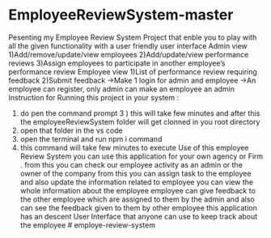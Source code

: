 # EmployeeReviewSystem-master
Pesenting my Employee Review System Project that enble you to play with all the given functionality with a user friendly user interface
Admin view
1)Add/remove/update/view employees 2)Add/update/view performance reviews 3)Assign employees to participate in another employee’s performance review
Employee view
1)List of performance review requiring feedback 2)Submit feedback
->Make 1 login for admin and employee ->An employee can register, only admin can make an employee an admin
Instruction for Running this project in your system :
1) do pen the command prompt
3 ) this will take few minutes and after this the employeeReviewSystem folder will get clonned in you root directory
4) open that folder in the vs code
5) open the terminal and run npm i command
6) this command will take few minutes to execute
Use of this employee Review System
you can use this application for your own agency or Firm .
from this you can check our employee activity as an admin or the owner of the company
from this you can assign task to the employee and also update the information related to employee
you can view the whole information about the employee
employee can give feedback to the other employee which are assigned to them by the admin and also can see the feedback given to them by other employee
this application has an descent User Interface that anyone can use to keep track about the employee
#   e m p l o y e - r e v i e w - s y s t e m  
 